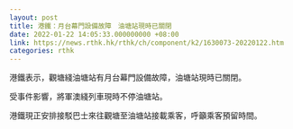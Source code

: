 ```yaml
---
layout: post
title: 港鐵：月台幕門設備故障　油塘站現時已關閉
date: 2022-01-22 14:05:33.000000000 +08:00
link: https://news.rthk.hk/rthk/ch/component/k2/1630073-20220122.htm
categories: rthk
---
```


港鐵表示，觀塘綫油塘站有月台幕門設備故障，油塘站現時已關閉。

受事件影響，將軍澳綫列車現時不停油塘站。

港鐵現正安排接駁巴士來往觀塘至油塘站接載乘客，呼籲乘客預留時間。
